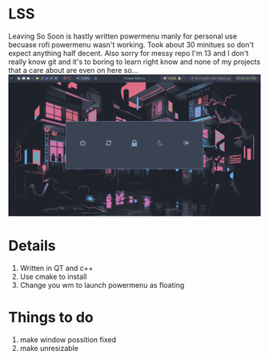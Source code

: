 # LSS
Leaving So Soon is hastly written powermenu manly for personal use becuase rofi powermenu wasn't working. Took about 30 minitues so don't expect anything half decent. Also sorry for messy repo I'm 13 and I don't really know git and it's to boring to learn right know and none of my projects that a care about are even on here so...
![Alt text](https://github.com/hx00die/LSS/blob/main/powermenu.png "Demo")
# Details
1. Written in QT and c++
2. Use cmake to install
3. Change you wm to launch powermenu as floating
# Things to do
1. make window possition fixed
2. make unresizable
